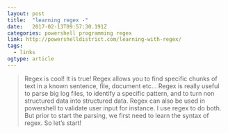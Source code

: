 ```yaml
---
layout: post 
title:  "learning regex -" 
date:   2017-02-13T09:57:30.191Z 
categories: powershell programming regex
link: http://powershelldistrict.com/learning-with-regex/ 
tags:
  - links
ogtype: article 
---
```


> Regex is cool! It is true! Regex allows you to find specific chunks of text in a known sentence, file, document etc… Regex is really useful to parse big log files, to identify a specific pattern, and to turn non structured data into structured data. Regex can also be used in powershell to validate user input for instance.
I use regex to do both. But prior to start the parsing, we first need to learn the syntax of regex. So let’s start!